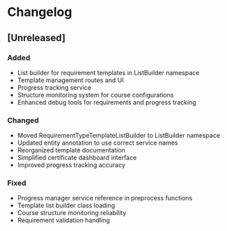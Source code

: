 # Changelog

## [Unreleased]

### Added
- List builder for requirement templates in ListBuilder namespace
- Template management routes and UI
- Progress tracking service
- Structure monitoring system for course configurations
- Enhanced debug tools for requirements and progress tracking

### Changed
- Moved RequirementTypeTemplateListBuilder to ListBuilder namespace
- Updated entity annotation to use correct service names
- Reorganized template documentation
- Simplified certificate dashboard interface
- Improved progress tracking accuracy

### Fixed
- Progress manager service reference in preprocess functions
- Template list builder class loading
- Course structure monitoring reliability
- Requirement validation handling